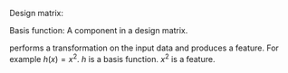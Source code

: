 
Design matrix:

Basis function:
A component in a design matrix.

performs a transformation on the input data and produces a feature. For example $h(x) = x^2$. $h$ is a basis function. $x^{2}$ is a feature.

